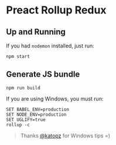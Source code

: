 # Preact Rollup Redux

## Up and Running

If you had `nodemon` installed, just run:

```console
npm start
```

## Generate JS bundle

```console
npm run build
```

If you are using Windows, you must run:

```console
SET BABEL_ENV=production
SET NODE_ENV=production
SET UGLIFY=true
rollup -c
```

> Thanks [@katopz](https://github.com/katopz) for Windows tips =)
